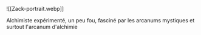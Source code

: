 
![[Zack-portrait.webp]]

Alchimiste expérimenté, un peu fou, fasciné par les arcanums mystiques et surtout l'arcanum d'alchimie